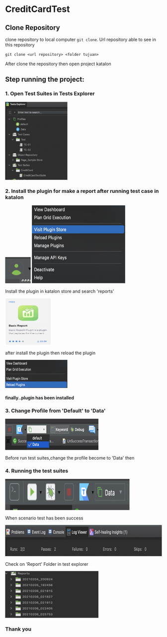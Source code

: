 # CreditCardTest

## Clone Repository

clone repository to local computer `git clone`. Url
repository able to see in this repository

```
git clone <url repository> <folder tujuan>
```

<p>After clone the repository then open project katalon</p>

<h2>Step running the project:</h2>

<h3>1. Open Test Suites in Tests Explorer</h3>
<img src="images/Screen Shot 2021-02-06 at 02.50.03.png" width="200" height="250">
<h3>2. Install the plugin for make a report after running test case in katalon</h3>
<img src="images/Screen Shot 2021-02-06 at 03.33.11.png">
<img src="images/Screen Shot 2021-02-06 at 03.33.25.png" width="300" height="250" >
<p>Install the plugin in katalon store and search 'reports'</p>
<img src="images/Screen Shot 2021-02-06 at 03.34.05.png" width="150" height="150">
<p>after install the plugin then reload the plugin</p>
<img src="images/Screen Shot 2021-02-06 at 03.34.24.png" width="200" height="90">

<h4>finally..plugin has been installed</h4>

<h3>3. Change Profile from 'Default' to 'Data'</h3>
<img src="images/Screen Shot 2021-02-06 at 02.55.08.png" width="300" height="100">
<p>Before run test suites,change the profile become to 'Data' then </p>
<h3>4. Running the test suites</h3>
<img src="images/Screen Shot 2021-02-06 at 02.55.27.png" width="400" height="100">
<p>When scenario test has been success</p>
<img src="images/Screen Shot 2021-02-06 at 03.35.37.png" width="550" height="100">
<p>Check on 'Report' Folder in test explorer</p>
<img src="images/Screen Shot 2021-02-06 at 02.58.47.png" width="300" height="150">



<h3>Thank you</h3>
